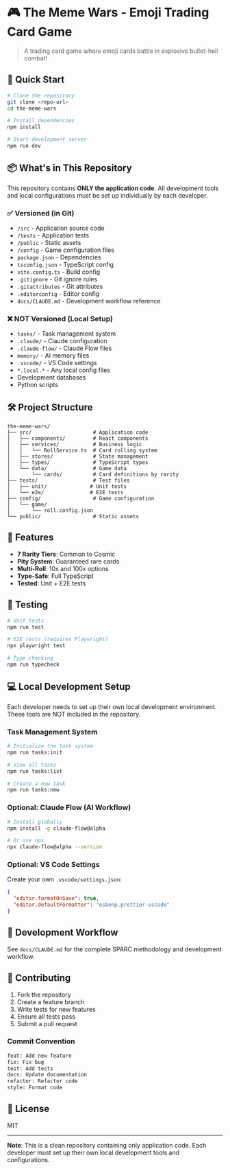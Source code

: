 # 🎮 The Meme Wars - Emoji Trading Card Game

> A trading card game where emoji cards battle in explosive bullet-hell combat!

## 🚀 Quick Start

```bash
# Clone the repository
git clone <repo-url>
cd the-meme-wars

# Install dependencies
npm install

# Start development server
npm run dev
```

## 📦 What's in This Repository

This repository contains **ONLY the application code**. All development tools and local configurations must be set up individually by each developer.

### ✅ Versioned (in Git)
- `/src` - Application source code
- `/tests` - Application tests
- `/public` - Static assets
- `/config` - Game configuration files
- `package.json` - Dependencies
- `tsconfig.json` - TypeScript config
- `vite.config.ts` - Build config
- `.gitignore` - Git ignore rules
- `.gitattributes` - Git attributes
- `.editorconfig` - Editor config
- `docs/CLAUDE.md` - Development workflow reference

### ❌ NOT Versioned (Local Setup)
- `tasks/` - Task management system
- `.claude/` - Claude configuration
- `.claude-flow/` - Claude Flow files
- `memory/` - AI memory files
- `.vscode/` - VS Code settings
- `*.local.*` - Any local config files
- Development databases
- Python scripts

## 🛠️ Project Structure

```
the-meme-wars/
├── src/                    # Application code
│   ├── components/         # React components
│   ├── services/           # Business logic
│   │   └── RollService.ts  # Card rolling system
│   ├── stores/             # State management
│   ├── types/              # TypeScript types
│   └── data/               # Game data
│       └── cards/          # Card definitions by rarity
├── tests/                  # Test files
│   ├── unit/              # Unit tests
│   └── e2e/               # E2E tests
├── config/                 # Game configuration
│   └── game/
│       └── roll.config.json
└── public/                 # Static assets
```

## 🎯 Features

- **7 Rarity Tiers**: Common to Cosmic
- **Pity System**: Guaranteed rare cards
- **Multi-Roll**: 10x and 100x options
- **Type-Safe**: Full TypeScript
- **Tested**: Unit + E2E tests

## 🧪 Testing

```bash
# Unit tests
npm run test

# E2E tests (requires Playwright)
npx playwright test

# Type checking
npm run typecheck
```

## 💻 Local Development Setup

Each developer needs to set up their own local development environment. These tools are NOT included in the repository.

### Task Management System
```bash
# Initialize the task system
npm run tasks:init

# View all tasks
npm run tasks:list

# Create a new task
npm run tasks:new
```

### Optional: Claude Flow (AI Workflow)
```bash
# Install globally
npm install -g claude-flow@alpha

# Or use npx
npx claude-flow@alpha --version
```

### Optional: VS Code Settings
Create your own `.vscode/settings.json`:
```json
{
  "editor.formatOnSave": true,
  "editor.defaultFormatter": "esbenp.prettier-vscode"
}
```

## 📝 Development Workflow

See `docs/CLAUDE.md` for the complete SPARC methodology and development workflow.

## 🤝 Contributing

1. Fork the repository
2. Create a feature branch
3. Write tests for new features
4. Ensure all tests pass
5. Submit a pull request

### Commit Convention
```bash
feat: Add new feature
fix: Fix bug
test: Add tests
docs: Update documentation
refactor: Refactor code
style: Format code
```

## 📄 License

MIT

---

**Note**: This is a clean repository containing only application code. Each developer must set up their own local development tools and configurations.

